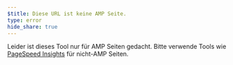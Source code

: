 ```yaml
---
$title: Diese URL ist keine AMP Seite.
type: error
hide_share: true
---
```


Leider ist dieses Tool nur für AMP Seiten gedacht. Bitte verwende Tools wie [PageSpeed Insights](https://developers.google.com/speed/pagespeed/insights/?hl=de) für nicht-AMP Seiten.
